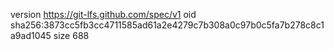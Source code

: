 version https://git-lfs.github.com/spec/v1
oid sha256:3873cc5fb3cc4711585ad61a2e4279c7b308a0c97b0c5fa7b278c8c1a9ad1045
size 688
